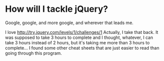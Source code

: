 # How will I tackle jQuery?

Google, google, and more google, and wherever that leads me. 

I love http://try.jquery.com/levels/1/challenges/1
Actually, I take that back. It was supposed to take 3 hours to complete and I thought, whatever, I can take 3 hours instead of 2 hours, but it's taking me more than 3 hours to complete... I found some other cheat sheets that are just easier to read than going through this program. 